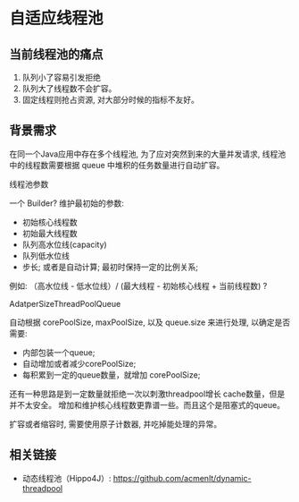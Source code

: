 # 自适应线程池


## 当前线程池的痛点

1. 队列小了容易引发拒绝
2. 队列大了线程数不会扩容。
3. 固定线程则抢占资源, 对大部分时候的指标不友好。

## 背景需求

在同一个Java应用中存在多个线程池, 为了应对突然到来的大量并发请求, 线程池中的线程数需要根据 queue 中堆积的任务数量进行自动扩容。


线程池参数

一个 Builder? 维护最初始的参数:

- 初始核心线程数
- 初始最大线程数
- 队列高水位线(capacity)
- 队列低水位线
- 步长; 或者是自动计算; 最初时保持一定的比例关系;

例如: （高水位线 - 低水位线）/ (最大线程 - 初始核心线程 + 当前线程数) ?


AdatperSizeThreadPoolQueue

自动根据 corePoolSize, maxPoolSize, 以及 queue.size 来进行处理, 以确定是否需要:

- 内部包装一个queue;
- 自动增加或者减少corePoolSize;
- 每积累到一定的queue数量，就增加 corePoolSize;

还有一种思路是到一定数量就拒绝一次以刺激threadpool增长 cache数量，但是并不太安全。
增加和维护核心线程数更靠谱一些。而且这个是阻塞式的queue。

扩容或者缩容时, 需要使用原子计数器, 并吃掉能处理的异常。


## 相关链接


- 动态线程池（Hippo4J）: <https://github.com/acmenlt/dynamic-threadpool>
